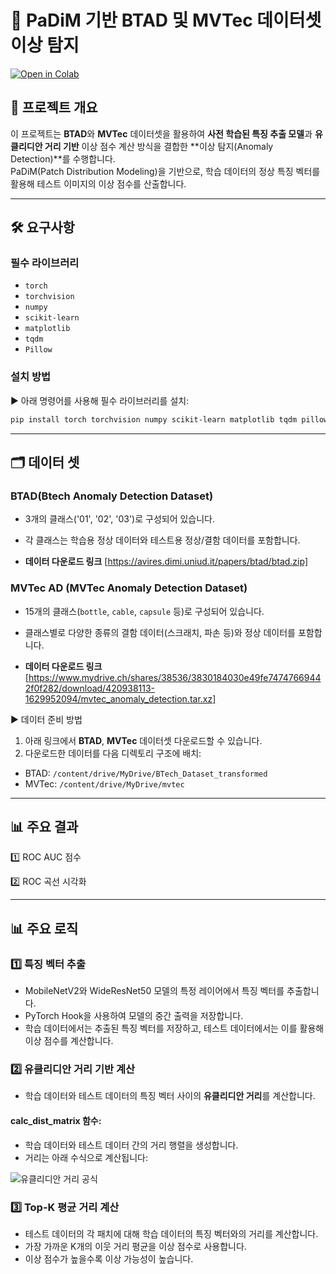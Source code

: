 # 🚀 **PaDiM 기반 BTAD 및 MVTec 데이터셋 이상 탐지**

[![Open in Colab](https://colab.research.google.com/assets/colab-badge.svg)]((https://colab.research.google.com/drive/12qrIF3lPCsk0QGX_n5iFEd_Q1WHu-_JT?usp=drive_link))


## 📖 **프로젝트 개요**
이 프로젝트는 **BTAD**와 **MVTec** 데이터셋을 활용하여 **사전 학습된 특징 추출 모델**과 **유클리디안 거리 기반** 이상 점수 계산 방식을 결합한 **이상 탐지(Anomaly Detection)**를 수행합니다.  
PaDiM(Patch Distribution Modeling)을 기반으로, 학습 데이터의 정상 특징 벡터를 활용해 테스트 이미지의 이상 점수를 산출합니다.

---

## 🛠️ **요구사항**
### **필수 라이브러리**
- `torch`
- `torchvision`
- `numpy`
- `scikit-learn`
- `matplotlib`
- `tqdm`
- `Pillow`

### **설치 방법**
▶️ 아래 명령어를 사용해 필수 라이브러리를 설치:
```bash
pip install torch torchvision numpy scikit-learn matplotlib tqdm pillow
```

---

## 🗂️ **데이터 셋**
### **BTAD(Btech Anomaly Detection Dataset)**
- 3개의 클래스('01', '02', '03')로 구성되어 있습니다.
- 각 클래스는 학습용 정상 데이터와 테스트용 정상/결함 데이터를 포함합니다.
  
- **데이터 다운로드 링크**
  [https://avires.dimi.uniud.it/papers/btad/btad.zip]

### **MVTec AD (MVTec Anomaly Detection Dataset)**
- 15개의 클래스(`bottle`, `cable`, `capsule` 등)로 구성되어 있습니다.
- 클래스별로 다양한 종류의 결함 데이터(스크래치, 파손 등)와 정상 데이터를 포함합니다.
  
- **데이터 다운로드 링크**
  [https://www.mydrive.ch/shares/38536/3830184030e49fe74747669442f0f282/download/420938113-1629952094/mvtec_anomaly_detection.tar.xz]

▶️ 데이터 준비 방법
1. 아래 링크에서 **BTAD**, **MVTec** 데이터셋 다운로드할 수 있습니다.
2. 다운로드한 데이터를 다음 디렉토리 구조에 배치:
 - BTAD: `/content/drive/MyDrive/BTech_Dataset_transformed`
 - MVTec: `/content/drive/MyDrive/mvtec`

---

## 📊 **주요 결과**
1️⃣ ROC AUC 점수

2️⃣ ROC 곡선 시각화

---

## 📊 **주요 로직**
### 1️⃣ 특징 벡터 추출
- MobileNetV2와 WideResNet50 모델의 특정 레이어에서 특징 벡터를 추출합니다.
- PyTorch Hook을 사용하여 모델의 중간 출력을 저장합니다.
- 학습 데이터에서는 추출된 특징 벡터를 저장하고, 테스트 데이터에서는 이를 활용해 이상 점수를 계산합니다.

### 2️⃣ **유클리디안 거리 기반 계산**
- 학습 데이터와 테스트 데이터의 특징 벡터 사이의 **유클리디안 거리**를 계산합니다.

#### **calc_dist_matrix 함수**:
- 학습 데이터와 테스트 데이터 간의 거리 행렬을 생성합니다.
- 거리는 아래 수식으로 계산됩니다:

![유클리디안 거리 공식](https://latex.codecogs.com/png.latex?d(x,y)%20=%20\sqrt{\sum_{i}(x_i%20-%20y_i)^2})


### 3️⃣ Top-K 평균 거리 계산
- 테스트 데이터의 각 패치에 대해 학습 데이터의 특징 벡터와의 거리를 계산합니다.
- 가장 가까운 K개의 이웃 거리 평균을 이상 점수로 사용합니다.
- 이상 점수가 높을수록 이상 가능성이 높습니다.

